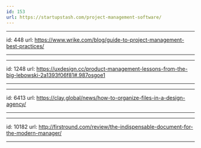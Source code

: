 ```yaml
---
id: 153
url: https://startupstash.com/project-management-software/
---
```


---
id: 448
url: https://www.wrike.com/blog/guide-to-project-management-best-practices/

---

---
id: 1248
url: https://uxdesign.cc/product-management-lessons-from-the-big-lebowski-2a1393f06f81#.987osgoe1

---

---
id: 6413
url: https://clay.global/news/how-to-organize-files-in-a-design-agency/

---


---
id: 10182
url: http://firstround.com/review/the-indispensable-document-for-the-modern-manager/

---
